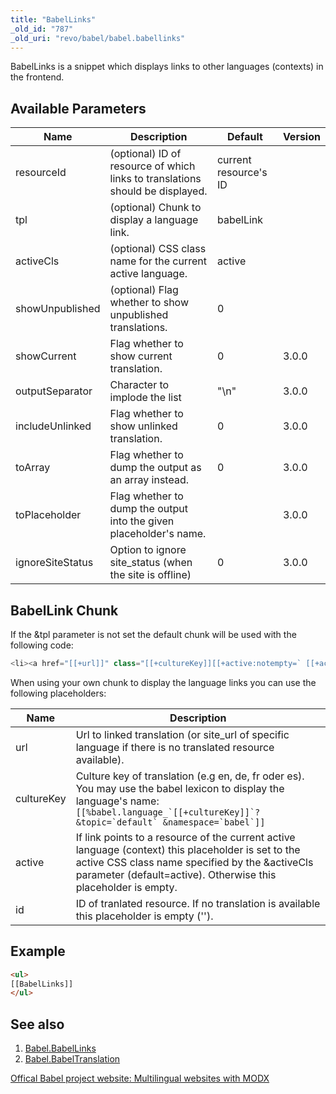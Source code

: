 ```yaml
---
title: "BabelLinks"
_old_id: "787"
_old_uri: "revo/babel/babel.babellinks"
---
```


BabelLinks is a snippet which displays links to other languages (contexts) in the frontend.

## Available Parameters

| Name            | Description                                                                   | Default               | Version |
| --------------- | ----------------------------------------------------------------------------- | --------------------- | ------- |
| resourceId      | (optional) ID of resource of which links to translations should be displayed. | current resource's ID |         |
| tpl             | (optional) Chunk to display a language link.                                  | babelLink             |         |
| activeCls       | (optional) CSS class name for the current active language.                    | active                |         |
| showUnpublished | (optional) Flag whether to show unpublished translations.                     | 0                     |         |
| showCurrent     | Flag whether to show current translation.                                     | 0                     | 3.0.0   |
| outputSeparator | Character to implode the list                                                 | "\\n"                 | 3.0.0   |
| includeUnlinked | Flag whether to show unlinked translation.                                    | 0                     | 3.0.0   |
| toArray         | Flag whether to dump the output as an array instead.                          | 0                     | 3.0.0   |
| toPlaceholder   | Flag whether to dump the output into the given placeholder's name.            |                       | 3.0.0   |
| ignoreSiteStatus | Option to ignore site_status (when the site is offline)                      | 0                     | 3.0.0   |

## BabelLink Chunk

If the &tpl parameter is not set the default chunk will be used with the following code:

``` php
<li><a href="[[+url]]" class="[[+cultureKey]][[+active:notempty=` [[+active]]`]]">[[%babel.language_[[+cultureKey]]? &topic=`default` &namespace=`babel`]]</a></li>
```

When using your own chunk to display the language links you can use the following placeholders:

| Name       | Description                                                                                                                                                                                                             |
| ---------- | ----------------------------------------------------------------------------------------------------------------------------------------------------------------------------------------------------------------------- |
| url        | Url to linked translation (or site\_url of specific language if there is no translated resource available).                                                                                                             |
| cultureKey | Culture key of translation (e.g en, de, fr oder es). You may use the babel lexicon to display the language's name: ```[[%babel.language_`[[+cultureKey]]`? &topic=`default` &namespace=`babel`]]```                     |
| active     | If link points to a resource of the current active language (context) this placeholder is set to the active CSS class name specified by the &activeCls parameter (default=active). Otherwise this placeholder is empty. |
| id         | ID of tranlated resource. If no translation is available this placeholder is empty ('').                                                                                                                                |

## Example

``` html
<ul>
[[BabelLinks]]
</ul>
```

## See also

1. [Babel.BabelLinks](extras/babel/babellinks)
2. [Babel.BabelTranslation](extras/babel/babeltranslation)

[Offical Babel project website: Multilingual websites with MODX](http://www.multilingual-modx.com/)
